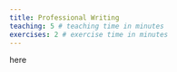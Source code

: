 ```yaml
---
title: Professional Writing
teaching: 5 # teaching time in minutes
exercises: 2 # exercise time in minutes
---
```


here
